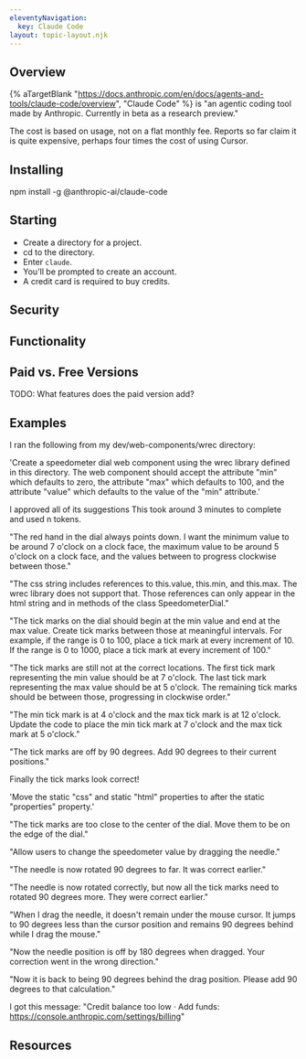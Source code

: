```yaml
---
eleventyNavigation:
  key: Claude Code
layout: topic-layout.njk
---
```


<style>
    img {
        border: 1px solid gray;
    }
</style>

## Overview

{% aTargetBlank
"https://docs.anthropic.com/en/docs/agents-and-tools/claude-code/overview",
"Claude Code" %} is "an agentic coding tool made by Anthropic.
Currently in beta as a research preview."

The cost is based on usage, not on a flat monthly fee.
Reports so far claim it is quite expensive,
perhaps four times the cost of using Cursor.

## Installing

npm install -g @anthropic-ai/claude-code

## Starting

- Create a directory for a project.
- cd to the directory.
- Enter `claude`.
- You'll be prompted to create an account.
- A credit card is required to buy credits.

## Security

## Functionality

## Paid vs. Free Versions

TODO: What features does the paid version add?

## Examples

I ran the following from my dev/web-components/wrec directory:

'Create a speedometer dial web component using the wrec library
defined in this directory. The web component should accept
the attribute "min" which defaults to zero,
the attribute "max" which defaults to 100, and
the attribute "value" which defaults to the value of the "min" attribute.'

I approved all of its suggestions
This took around 3 minutes to complete and used n tokens.

"The red hand in the dial always points down.
I want the minimum value to be around 7 o'clock on a clock face,
the maximum value to be around 5 o'clock on a clock face,
and the values between to progress clockwise between those."

"The css string includes references to this.value, this.min, and this.max.
The wrec library does not support that. Those references can only appear
in the html string and in methods of the class SpeedometerDial."

"The tick marks on the dial should begin at the min value and end at
the max value. Create tick marks between those at meaningful intervals.
For example, if the range is 0 to 100,
place a tick mark at every increment of 10.
If the range is 0 to 1000, place a tick mark at every increment of 100."

"The tick marks are still not at the correct locations.
The first tick mark representing the min value should be at 7 o'clock.
The last tick mark representing the max value should be at 5 o'clock.
The remaining tick marks should be between those,
progressing in clockwise order."

"The min tick mark is at 4 o'clock and the max tick mark is at 12 o'clock.
Update the code to place the min tick mark at 7 o'clock
and the max tick mark at 5 o'clock."

"The tick marks are off by 90 degrees.
Add 90 degrees to their current positions."

Finally the tick marks look correct!

'Move the static "css" and static "html" properties
to after the static "properties" property.'

"The tick marks are too close to the center of the dial.
Move them to be on the edge of the dial."

"Allow users to change the speedometer value by dragging the needle."

"The needle is now rotated 90 degrees to far. It was correct earlier."

"The needle is now rotated correctly, but now all the tick marks
need to rotated 90 degrees more. They were correct earlier."

"When I drag the needle, it doesn't remain under the mouse cursor.
It jumps to 90 degrees less than the cursor position and
remains 90 degrees behind while I drag the mouse."

"Now the needle position is off by 180 degrees when dragged.
Your correction went in the wrong direction."

"Now it is back to being 90 degrees behind the drag position.
Please add 90 degrees to that calculation."

I got this message:
"Credit balance too low ·
Add funds: https://console.anthropic.com/settings/billing"

## Resources
